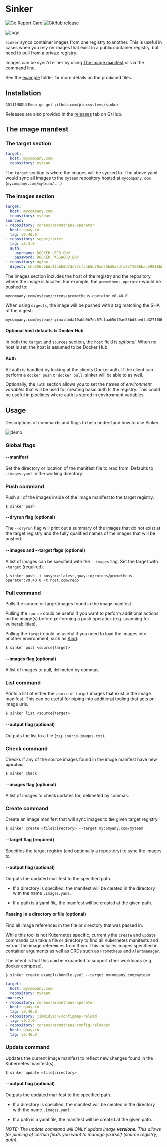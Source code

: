 # Sinker

[![Go Report Card](https://goreportcard.com/badge/github.com/plexsystems/sinker)](https://goreportcard.com/report/github.com/plexsystems/sinker)
[![GitHub release](https://img.shields.io/github/release/plexsystems/sinker.svg)](https://github.com/plexsystems/sinker/releases)

![logo](assets/logo.png)

`sinker` syncs container images from one registry to another. This is useful in cases when you rely on images that exist in a public container registry, but need to pull from a private registry.

Images can be sync'd either by using [The image manifest](#the-image-manifest) or via the command line.

See the [example](https://github.com/plexsystems/sinker/tree/main/example) folder for more details on the produced files.

## Installation

`GO111MODULE=on go get github.com/plexsystems/sinker`

Releases are also provided in the [releases](https://github.com/plexsystems/sinker/releases) tab on GitHub.

## The image manifest

### The target section

```yaml
target:
  host: mycompany.com
  repository: myteam
```

The `target` section is where the images will be synced to. The above yaml would sync all images to the `myteam` repository hosted at `mycompany.com` (`mycompany.com/myteam/...`)

### The images section

```yaml
target:
  host: mycompany.com
  repository: myteam
sources:
- repository: coreos/prometheus-operator
  host: quay.io
  tag: v0.40.0
- repository: super/secret
  tag: v0.3.0
  auth:
    username: DOCKER_USER_ENV
    password: DOCKER_PASSWORD_ENV
- repository: nginx
  digest: sha256:bbda10abb0b7dc57cfaab5d70ae55bd5aedfa3271686bace9818bba84cd22c29
```

The images section includes the host of the registry and the repository where the image is located. For example, the `prometheus-operator` would be pushed to:

```text
mycompany.com/myteam/coreos/prometheus-operator:v0.40.0
```

When using `digests`, the image will be pushed with a tag matching the SHA of the digest:

```text
mycompany.com/myteam/nginx:bbda10abb0b7dc57cfaab5d70ae55bd5aedfa3271686bace9818bba84cd22c29
```

#### Optional host defaults to Docker Hub

In both the `target` and `sources` section, the `host` field is _optional_. When no host is set, the host is assumed to be Docker Hub.

#### Auth

All auth is handled by looking at the clients Docker auth. If the client can perform a `docker push` or `docker pull`, sinker will be able to as well.

Optionally, the `auth` section allows you to set the names of _environment variables_ that will be used for creating basic auth to the registry. This could be useful in pipelines where auth is stored in environment variables.

## Usage

Descriptions of commands and flags to help understand how to use Sinker.

![demo](assets/sinker-demo.gif)

### Global flags

#### --manifest

Set the directory or location of the manifest file to read from. Defaults to `.images.yaml` in the working directory.

### Push command

Push all of the images inside of the image manifest to the target registry.

```shell
$ sinker push
```

#### --dryrun flag (optional)

The `--dryrun` flag will print out a summary of the images that do not exist at the target registry and the fully qualified names of the images that will be pushed.

#### --images and --target flags (optional)

A list of images can be specified with the `--images` flag. Set the target with `--target` (required).

```shell
$ sinker push -i busybox:latest,quay.io/coreos/prometheus-operator:v0.40.0 -t host.com/repo
```

### Pull command

Pulls the source or target images found in the image manifest.

Pulling the `source` could be useful if you want to perform additional actions on the image(s) before performing a push operation (e.g. scanning for vulnerabilities).

Pulling the `target` could be useful if you need to load the images into another environment, such as [Kind](https://github.com/kubernetes-sigs/kind).

```shell
$ sinker pull <source|target>
```

#### --images flag (optional)

A list of images to pull, delimeted by commas.

### List command

Prints a list of either the `source` or `target` images that exist in the image manifest. This can be useful for piping into additional tooling that acts on image urls.

```shell
$ sinker list <source|target>
```

#### --output flag (optional)

Outputs the list to a file (e.g. `source-images.txt`).

### Check command

Checks if any of the source images found in the image manifest have new updates.

```shell
$ sinker check
```

#### --images flag (optional)

A list of images to check updates for, delimeted by commas.

### Create command

Create an image manifest that will sync images to the given target registry.

```shell
$ sinker create <file|directory> --target mycompany.com/myteam
```

#### --target flag (required)

Specifies the target registry (and optionally a repository) to sync the images to.

#### --output flag (optional)

Outputs the updated manifest to the specified path.

- If a directory is specified, the manifest will be created in the directory with the name `.images.yaml`.

- If a path is a yaml file, the manifest will be created at the given path.

#### Passing in a directory or file (optional)

Find all image references in the file or directory that was passed in.

While this tool is not Kubernetes specific, currently the `create` and `update` commands can take a file or directory to find all Kubernetes manifests and extract the image references from them. This includes images specified in container arguments as well as CRDs such as `Prometheus` and `Alertmanager`.

The intent is that this can be expanded to support other workloads (e.g docker compose).

```shell
$ sinker create example/bundle.yaml --target mycompany.com/myteam
```

```yaml
target:
  host: mycompany.com
  repository: myteam
sources:
- repository: coreos/prometheus-operator
  host: quay.io
  tag: v0.40.0
- repository: jimmidyson/configmap-reload
  tag: v0.3.0
- repository: coreos/prometheus-config-reloader
  host: quay.io
  tag: v0.40.0
```

### Update command

Updates the current image manifest to reflect new changes found in the Kubernetes manifest(s).

```shell
$ sinker update <file|directory>
```

#### --output flag (optional)

Outputs the updated manifest to the specified path.

- If a directory is specified, the manifest will be created in the directory with the name `.images.yaml`.

- If a path is a yaml file, the manifest will be created at the given path.

_NOTE: The update command will ONLY update image **versions**. This allows for pinning of certain fields you want to manage yourself (source registry, auth)._
